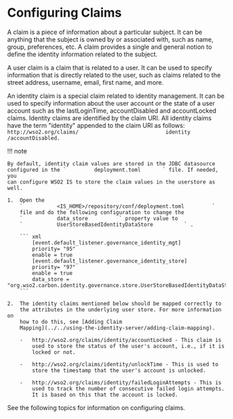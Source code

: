 # Configuring Claims

A claim is a piece of information about a particular subject. It can be
anything that the subject is owned by or associated with, such as name,
group, preferences, etc. A claim provides a single and general notion to
define the identity information related to the subject.

A user claim is a claim that is related to a user. It can be used to
specify information that is directly related to the user, such as claims
related to the street address, username, email, first name, and more.

An identity claim is a special claim related to identity management. It
can be used to specify information about the user account or the state
of a user account such as the lastLoginTime, accountDisabled and
accountLocked claims. Identity claims are identified by the claim URI.
All identity claims have the term "identity" appended to the claim URI
as follows:
`                   http://wso2.org/claims/                            identity                  /accountDisabled.        `

!!! note
    
    By default, identity claim values are stored in the JDBC datasource
    configured in the `         deployment.toml       ` file. If needed, you
    can configure WSO2 IS to store the claim values in the userstore as
    well.
    
    1.  Open the
        `           <IS_HOME>/repository/conf/deployment.toml         `
        file and do the following configuration to change the
        `           data_store          ` property value to
        `           UserStoreBasedIdentityDataStore          ` .
    
        ``` xml
            [event.default_listener.governance_identity_mgt]
            priority= "95"
            enable = true
            [event.default_listener.governance_identity_store]
            priority= "97"
            enable = true
            data_store = "org.wso2.carbon.identity.governance.store.UserStoreBasedIdentityDataStore"
        ```
    
    2.  The identity claims mentioned below should be mapped correctly to
        the attributes in the underlying user store. For more information on
        how to do this, see [Adding Claim
        Mapping](../../using-the-identity-server/adding-claim-mapping).
    
        -   http://wso2.org/claims/identity/accountLocked - This claim is
            used to store the status of the user's account, i.e., if it is
            locked or not.
    
        -   http://wso2.org/claims/identity/unlockTime - This is used to
            store the timestamp that the user's account is unlocked.
    
        -   http://wso2.org/claims/identity/failedLoginAttempts - This is
            used to track the number of consecutive failed login attempts.
            It is based on this that the account is locked.
    

See the following topics for information on configuring claims.

  
